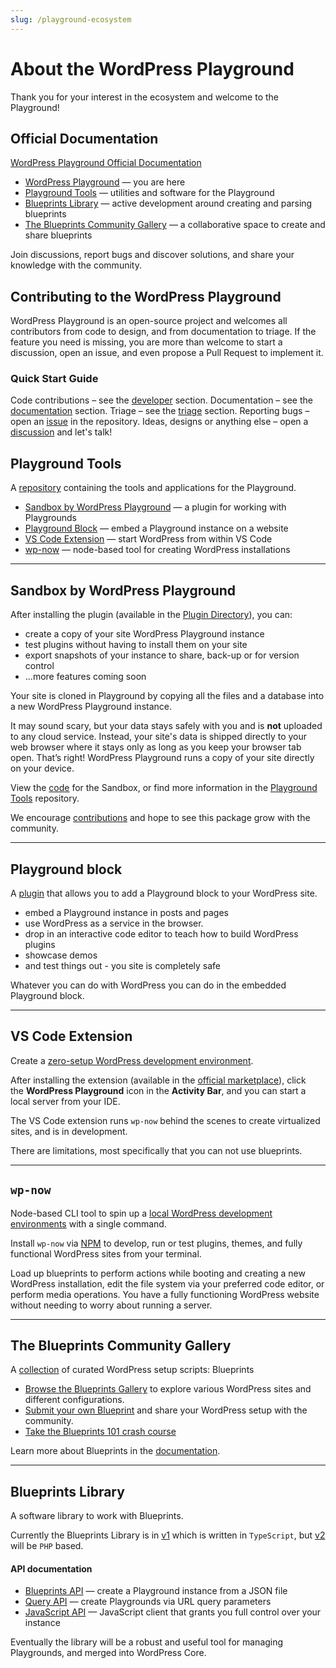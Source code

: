 ```yaml
---
slug: /playground-ecosystem
---
```


# About the WordPress Playground

Thank you for your interest in the ecosystem and welcome to the Playground!

## Official Documentation
[WordPress Playground Official Documentation](https://wordpress.github.io/wordpress-playground/)
- [WordPress Playground](https://github.com/WordPress/wordpress-playground/) — you are here
- [Playground Tools](https://github.com/WordPress/playground-tools/) — utilities and software for the Playground
- [Blueprints Library](https://github.com/WordPress/blueprints-library/) — active development around creating and parsing blueprints
- [The Blueprints Community Gallery](https://github.com/WordPress/blueprints/) — a collaborative space to create and share blueprints

Join discussions, report bugs and discover solutions, and share your knowledge with the community.

## Contributing to the WordPress Playground
WordPress Playground is an open-source project and welcomes all contributors from code to design, and from documentation to triage. If the feature you need is missing, you are more than welcome to start a discussion, open an issue, and even propose a Pull Request to implement it.

### Quick Start Guide 

Code contributions – see the [developer](https://wordpress.github.io/wordpress-playground/docs/contributing/code) section.
Documentation – see the [documentation](https://wordpress.github.io/wordpress-playground/docs/contributing/documentation) section.
Triage – see the [triage](https://wordpress.github.io/wordpress-playground/docs/contributing/publishing) section.
Reporting bugs – open an [issue](https://github.com/WordPress/wordpress-playground/issues/new) in the repository.
Ideas, designs or anything else – open a [discussion](https://github.com/WordPress/wordpress-playground/discussions) and let's talk!

## Playground Tools

A [repository](https://github.com/WordPress/playground-tools) containing the tools and applications for the Playground.
- [Sandbox by WordPress Playground](https://github.com/WordPress/playground-tools/blob/trunk/packages/playground) — a plugin for working with Playgrounds
- [Playground Block](https://github.com/WordPress/playground-tools/blob/trunk/packages/wordpress-playground-block) — embed a Playground instance on a website
- [VS Code Extension](https://github.com/WordPress/playground-tools/blob/trunk/packages/vscode-extension) — start WordPress from within VS Code
- [wp-now](https://github.com/WordPress/playground-tools/blob/trunk/packages/wp-now) — node-based tool for creating WordPress installations

---

## Sandbox by WordPress Playground
After installing the plugin (available in the [Plugin Directory](https://wordpress.org/plugins/playground)), you can:
* create a copy of your site WordPress Playground instance
* test plugins without having to install them on your site
* export snapshots of your instance to share, back-up or for version control
* ...more features coming soon

Your site is cloned in Playground by copying all the files and a database into a new WordPress Playground instance. 

It may sound scary, but your data stays safely with you and is **not** uploaded to any cloud service. Instead, your site's data is shipped directly to your web browser where it stays only as long as you keep your browser tab open. That’s right! WordPress Playground runs a copy of your site directly on your device.

View the [code](https://github.com/WordPress/playground-tools/tree/trunk/packages/playground) for the Sandbox, or find more information in the [Playground Tools](https://github.com/WordPress/playground-tools) repository.

We encourage [contributions](https://github.com/WordPress/playground-tools/blob/trunk/CONTRIBUTING.md) and hope to see this package grow with the community.

---

## Playground block
A [plugin](https://wordpress.org/plugins/interactive-code-block/) that allows you to add a Playground block to your WordPress site.

- embed a Playground instance in posts and pages
- use WordPress as a service in the browser.
- drop in an interactive code editor to teach how to build WordPress plugins
- showcase demos
- and test things out - you site is completely safe 

Whatever you can do with WordPress you can do in the embedded Playground block.

---

## VS Code Extension

Create a [zero-setup WordPress development environment](https://wordpress.github.io/wordpress-playground/local-development/vscode-extension).

After installing the extension (available in the [official marketplace](https://marketplace.visualstudio.com/items?itemName=WordPressPlayground.wordpress-playground)), click the **WordPress Playground** icon in the **Activity Bar**, and you can start a local server from your IDE.

The VS Code extension runs `wp-now` behind the scenes to create virtualized sites, and is in development.

There are limitations, most specifically that you can not use blueprints.

---

## `wp-now` 

Node-based CLI tool to spin up a [local WordPress development environments](https://wordpress.github.io/wordpress-playground/local-development/wp-now) with a single command.

Install `wp-now` via [NPM](https://www.npmjs.com/package/@wp-now/wp-now) to develop, run or test plugins, themes, and fully functional WordPress sites from your terminal. 

Load up blueprints to perform actions while booting and creating a new WordPress installation, edit the file system via your preferred code editor, or perform media operations. You have a fully functioning WordPress website without needing to worry about running a server.

---

## The Blueprints Community Gallery

A [collection](https://github.com/WordPress/blueprints) of curated WordPress setup scripts: Blueprints
- [Browse the Blueprints Gallery](https://github.com/WordPress/blueprints/blob/trunk/GALLERY.md) to explore various WordPress sites and different configurations.
- [Submit your own Blueprint](https://github.com/WordPress/blueprints/blob/trunk/CONTRIBUTING.md) and share your WordPress setup with the community.
- [Take the Blueprints 101 crash course](https://github.com/WordPress/blueprints/blob/trunk/docs/index.md)

Learn more about Blueprints in the [documentation](https://wordpress.github.io/wordpress-playground/blueprints-api/index).

---

## Blueprints Library
A software library to work with Blueprints.

Currently the Blueprints Library is in [v1](https://github.com/WordPress/blueprints-library) which is written in `TypeScript`, but [v2](https://github.com/WordPress/blueprints/issues/6) will be `PHP` based.

#### API documentation
- [Blueprints API](https://wordpress.github.io/wordpress-playground/blueprints-api/index) — create a Playground instance from a JSON file
- [Query API](https://wordpress.github.io/wordpress-playground/query-api) — create Playgrounds via URL query parameters
- [JavaScript API](https://wordpress.github.io/wordpress-playground/javascript-api/index) — JavaScript client that grants you full control over your instance

Eventually the library will be a robust and useful tool for managing Playgrounds, and merged into WordPress Core.